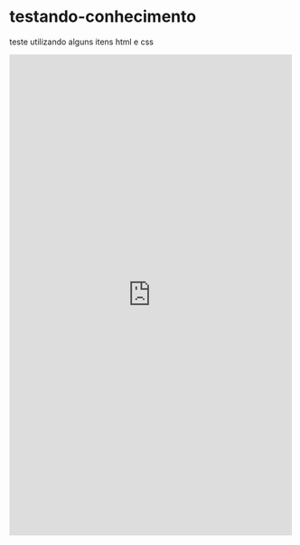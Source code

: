 # testando-conhecimento
teste utilizando alguns itens html e css
<iframe src="https://geffersoncosta.github.io/testando-conhecimento/" frameborder="0" width="500px" height="850px"></iframe>
